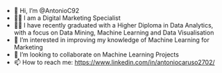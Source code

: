 - 👋 Hi, I’m @AntonioC92
- 👨‍💻 I am a Digital Marketing Specialist
- 👨‍🎓 I have recently graduated with a Higher Diploma in Data Analytics, with a focus on Data Mining, Machine Learning and Data Visualisation
- 👀 I’m interested in improving my knowledge of Machine Learning for Marketing 
- 💞️ I’m looking to collaborate on Machine Learning Projects
- 📫 How to reach me:  https://www.linkedin.com/in/antoniocaruso2702/

<!---
AntonioC92/AntonioC92 is a ✨ special ✨ repository because its `README.md` (this file) appears on your GitHub profile.
You can click the Preview link to take a look at your changes.
--->
